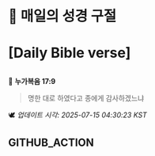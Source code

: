 # 🙏 매일의 성경 구절
# [Daily Bible verse]
##
<!-- START_BIBLE_VERSE -->
📖 **누가복음 17:9**
> 명한 대로 하였다고 종에게 감사하겠느냐

🕊️ _업데이트 시각: 2025-07-15 04:30:23 KST_
  <!-- END_BIBLE_VERSE -->
## GITHUB_ACTION
